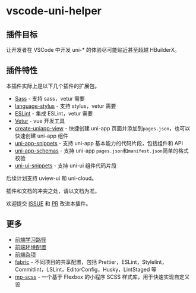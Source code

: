 # vscode-uni-helper

## 插件目标

让开发者在 VSCode 中开发 uni-* 的体验尽可能贴近甚至超越 HBuilderX。

## 插件特性

本插件实际上是以下几个插件的扩展包。

- [Sass](https://marketplace.visualstudio.com/items?itemName=Syler.sass-indented) - 支持 sass，vetur 需要
- [language-stylus](https://marketplace.visualstudio.com/items?itemName=sysoev.language-stylus) - 支持 stylus，vetur 需要
- [ESLint](https://marketplace.visualstudio.com/items?itemName=dbaeumer.vscode-eslint) - 集成 ESLint，vetur 需要
- [Vetur](https://marketplace.visualstudio.com/items?itemName=octref.vetur) - vue 开发工具
- [create-uniapp-view](https://marketplace.visualstudio.com/items?itemName=mrmaoddxxaa.create-uniapp-view) - 快捷创建 uni-app 页面并添加到`pages.json`，也可以快速创建 uni-app 组件
- [uni-app-snippets](https://marketplace.visualstudio.com/items?itemName=ModyQyW.vscode-uni-app-snippets) - 支持 uni-app 基本能力的代码片段，包括组件和 API
- [uni-app-schemas](https://marketplace.visualstudio.com/items?itemName=ModyQyW.vscode-uni-app-schemas) - 支持 uni-app `pages.json`和`manifest.json`简单的格式校验
- [uni-ui-snippets](https://marketplace.visualstudio.com/items?itemName=ModyQyW.vscode-uni-ui-snippets) - 支持 uni-ui 组件代码片段

后续计划支持 uview-ui 和 uni-cloud。

插件和文档的冲突之处，请以文档为准。

欢迎提交 [ISSUE](https://github.com/ModyQyW/uni-helper/issues/new) 和 [PR](https://github.com/ModyQyW/uni-helper/compare) 改进本插件。

## 更多

- [前端学习路径](https://modyqyw.top/front-end/roadmap/)
- [前端环境配置](https://modyqyw.top/front-end/environment/)
- [前端杂项](https://modyqyw.top/front-end/misc/)
- [fabric](https://github.com/modyqyw/fabric#readme) - 不同项目的共享配置，包括 Prettier，ESLint，Stylelint，Commitlint，LSLint，EditorConfig，Husky，LintStaged 等
- [mp-scss](https://modyqyw.top/mp-scss/) - 一个基于 Flexbox 的小程序 SCSS 样式库，用于快速实现自定义设